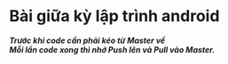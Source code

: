 # Bài giữa kỳ lập trình android
<em><strong>
Trước khi code cần phải kéo từ Master về <br>
Mỗi lần code xong thì nhớ Push lên và Pull vào Master.
</strong></em>
